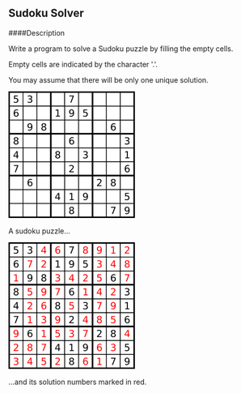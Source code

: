 Sudoku Solver
---
####Description

Write a program to solve a Sudoku puzzle by filling the empty cells.

Empty cells are indicated by the character '.'.

You may assume that there will be only one unique solution.

![数独1](https://github.com/dimdark/leetcode_exercise/blob/master/src/main/java/leetCode_37/250px-Sudoku-by-L2G-20050714.svg.png)

A sudoku puzzle...

![数独2](https://github.com/dimdark/leetcode_exercise/blob/master/src/main/java/leetCode_37/250px-Sudoku-by-L2G-20050714_solution.svg.png)

...and its solution numbers marked in red.

